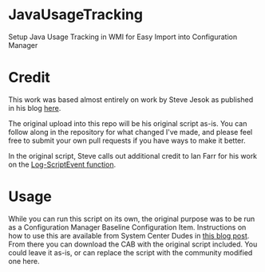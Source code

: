 # JavaUsageTracking
Setup Java Usage Tracking in WMI for Easy Import into Configuration Manager

# Credit
This work was based almost entirely on work by Steve Jesok as published in his blog [here]( 
https://mnscug.org/blogs/steve-jesok/390-java-7-end-of-life-java-software-metering).

The original upload into this repo will be his original script as-is.  You can follow along in the repository for what changed I've made, and please feel free to submit your own pull requests if you have ways to make it better.

In the original script, Steve calls out additional credit to Ian Farr for his work on the [Log-ScriptEvent function](https://gallery.technet.microsoft.com/scriptcenter/Log-ScriptEvent-Function-ea238b85).

# Usage
While you can run this script on its own, the original purpose was to be run as a Configuration Manager Baseline Configuration Item.  Instructions on how to use this are available from System Center Dudes in [this blog post](https://www.systemcenterdudes.com/sccm-java-inventory-and-metering/).  From there you can download the  CAB with the original script included.  You could leave it as-is, or can replace the script with the community modified one here.
